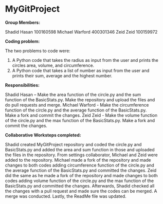 # MyGitProject

**Group Members:**

Shadid Hasan 100160598
Michael Warford 400301346
Zeid Zeid 100159972

**Coding problem:**

The two problems to code were:
1.	A Python code that takes the radius as input from the user and prints the circles area, volume, and circumference.
2.	A Python code that takes a list of number as input from the user and prints their sum, average and the highest number.

**Responsibilities:**

Shadid Hasan – Make the area function of the circle.py and the sum function of the BasicStats.py. Make the repository and upload the files and do pull requests and merge.
Michael Warford - Make the circumference function of the circle.py and the average function of the BasicStats.py. Make a fork and commit the changes.
Zeid Zeid - Make the volume function of the circle.py and the max function of the BasicStats.py. Make a fork and commit the changes.

**Collaborative Worksteps completed:**

Shadid created MyGitProject repository and coded the circle.py and BasicStats.py and added the area and sum function in those and uploaded the files in the repository. From settings collaborator, Michael and Zeid were added to the repository. Michael made a fork of the repository and made changes to both codes adding circumference function of the circle.py and the average function of the BasicStats.py and committed the changes. Zeid did the same as he made a fork of the repository and made changes to both codes adding volume function of the circle.py and the max function of the BasicStats.py and committed the changes. Afterwards, Shadid checked all the changes with a pull request and made sure the codes can be merged. A merge was conducted. Lastly, the ReadMe file was updated.

